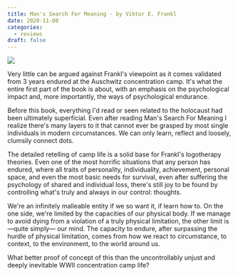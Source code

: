 ```yaml
---
title: Man's Search For Meaning - by Viktor E. Frankl
date: 2020-11-08
categories:
  - reviews
draft: false
---
```


![](https://i.gr-assets.com/images/S/compressed.photo.goodreads.com/books/1535419394l/4069._SY475_.jpg)

Very little can be argued against Frankl's viewpoint as it comes validated from 3 years endured at the Auschwitz concentration camp. It's what the entire first part of the book is about, with an emphasis on the psychological impact and, more importantly, the ways of psychological endurance.

Before this book, everything I'd read or seen related to the holocaust had been ultimately superficial. Even after reading Man's Search For Meaning I realize there's many layers to it that cannot ever be grasped by most single individuals in modern circumstances. We can only learn, reflect and loosely, clumsily connect dots.

The detailed retelling of camp life is a solid base for Frankl's logotherapy theories. Even one of the most horrific situations that any person has endured, where all traits of personality, individuality, achievement, personal space, and even the most basic needs for survival, even after suffering the psychology of shared and individual loss, there's still joy to be found by controlling what's truly and always in our control: thoughts.

We're an infinitely malleable entity if we so want it, if learn how to. On the one side, we're limited by the capacities of our physical body. If we manage to avoid dying from a violation of a truly physical limitation, the other limit is —quite simply— our mind. The capacity to endure, after surpassing the hurdle of physical limitation, comes from how we react to circumstance, to context, to the environment, to the world around us.

What better proof of concept of this than the uncontrollably unjust and deeply inevitable WWII concentration camp life?
